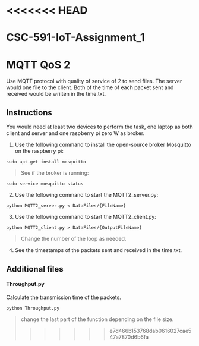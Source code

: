<<<<<<< HEAD
=======
# CSC-591-IoT-Assignment_1
# MQTT QoS 2

Use MQTT protocol with quality of service of 2 to send files. The server would one file to the client. Both of the time of each packet sent and received would be wriiten in the time.txt.

## Instructions

You would need at least two devices to perform the task, one laptop as both client and server and one raspberry pi zero W as broker.

1. Use the following command to install the open-source broker Mosquitto on the raspberry pi:
```
sudo apt-get install mosquitto
```

> See if the broker is running:
```
sudo service mosquitto status
```
2. Use the following command to start the MQTT2_server.py:

```
python MQTT2_server.py < DataFiles/{FileName}
```
3. Use the following command to start the MQTT2_client.py:
```
python MQTT2_client.py > DataFiles/{OutputFileName}
```
> Change the number of the loop as needed.
4. See the timestamps of the packets sent and received in the time.txt.

## Additional files 

#### Throughput.py

Calculate the transmission time of the packets.
```
python Throughput.py
```
> change the last part of the function depending on the file size.
>>>>>>> e7d466b153768dab0616027cae547a7870d6b6fa

